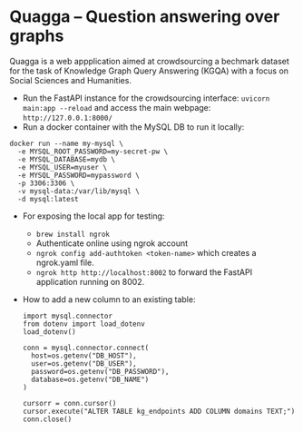 # Quagga – Question answering over graphs
Quagga is a web appplication aimed at crowdsourcing a bechmark dataset for the task of Knowledge Graph Query Answering (KGQA) with a focus on Social Sciences and Humanities.

- Run the FastAPI instance for the crowdsourcing interface: `uvicorn main:app --reload` and access the main webpage: `http://127.0.0.1:8000/`
- Run a docker container with the MySQL DB to run it locally:
```
docker run --name my-mysql \
  -e MYSQL_ROOT_PASSWORD=my-secret-pw \
  -e MYSQL_DATABASE=mydb \
  -e MYSQL_USER=myuser \
  -e MYSQL_PASSWORD=mypassword \
  -p 3306:3306 \
  -v mysql-data:/var/lib/mysql \
  -d mysql:latest
```

- For exposing the local app for testing:
  - `brew install ngrok`
  - Authenticate online using ngrok account
  - `ngrok config add-authtoken <token-name>` which creates a ngrok.yaml file.
  - `ngrok http http://localhost:8002` to forward the FastAPI application running on 8002.


- How to add a new column to an existing table:
  ```
  import mysql.connector
  from dotenv import load_dotenv
  load_dotenv()

  conn = mysql.connector.connect(
    host=os.getenv("DB_HOST"),
    user=os.getenv("DB_USER"),
    password=os.getenv("DB_PASSWORD"),
    database=os.getenv("DB_NAME")
  )

  cursorr = conn.cursor()
  cursor.execute("ALTER TABLE kg_endpoints ADD COLUMN domains TEXT;")
  conn.close()
  ```
